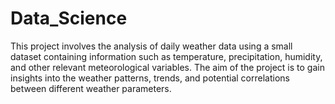 # Data_Science



This project involves the analysis of daily weather data using a small dataset containing information such as temperature, precipitation, humidity, and other relevant meteorological variables. The aim of the project is to gain insights into the weather patterns, trends, and potential correlations between different weather parameters.
